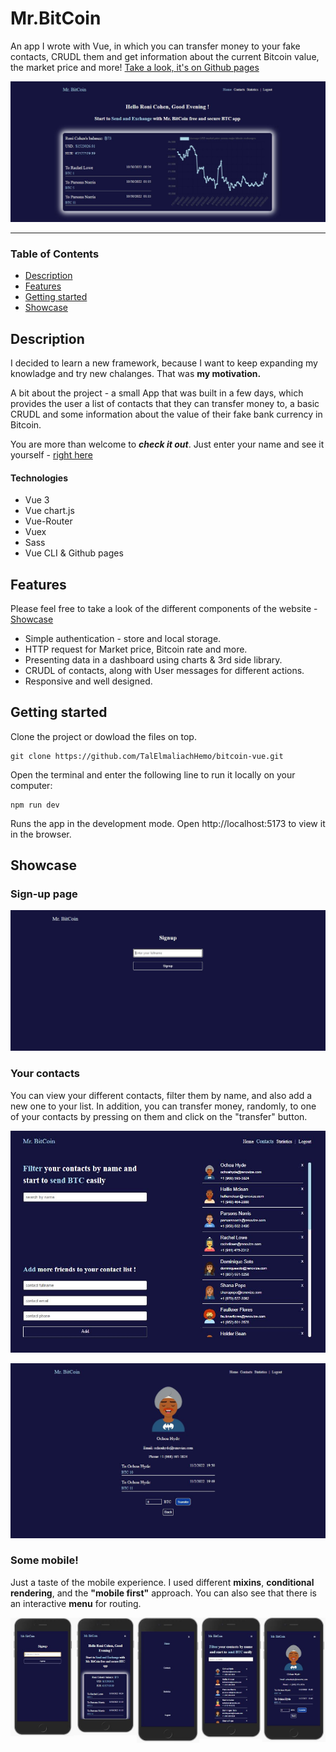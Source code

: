 
# Mr.BitCoin
An app I wrote with Vue, in which you can transfer money to your fake contacts, CRUDL them and get information about the current Bitcoin value, the market price and more!
[Take a look, it's on Github pages](https://talelmaliachhemo.github.io/bitcoin-vue/#/)

![Homepage image](src/assets/imgs/home-img.JPG)
___

### Table of Contents
- [Description](#description)
- [Features](#features)
- [Getting started](#getting-started)
- [Showcase](#showcase)

## Description
I decided to learn a new framework, because I want to keep expanding my knowladge and try new chalanges. That was **my motivation.** 

A bit about the project - a small App that was built in a few days, which provides the user a list of contacts that they can transfer money to, a basic CRUDL and some information about the value of their fake bank currency in Bitcoin.

You are more than welcome to ***check it out***. Just enter your name and see it yourself - [right here](https://talelmaliachhemo.github.io/bitcoin-vue/#/)


#### Technologies

- Vue 3
- Vue chart.js
- Vue-Router
- Vuex
- Sass
- Vue CLI & Github pages

## Features
Please feel free to take a look of the different components of the website - [Showcase](#showcase)

- Simple authentication - store and local storage.
- HTTP request for Market price, Bitcoin rate and more.
- Presenting data in a dashboard using charts & 3rd side library.
- CRUDL of contacts, along with User messages for different actions.
- Responsive and well designed.


## Getting started
Clone the project or dowload the files on top.
```
git clone https://github.com/TalElmaliachHemo/bitcoin-vue.git
```
Open the terminal and enter the following line to run it locally on your computer:
```
npm run dev 
```
Runs the app in the development mode.
Open http://localhost:5173 to view it in the browser.

## Showcase

### Sign-up page

![Signup page image](src/assets/imgs/signup-img.JPG)

### Your contacts
You can view your different contacts, filter them by name, and also add a new one to your list.
In addition, you can transfer money, randomly, to one of your contacts by pressing on them and click on the "transfer" button.

![Contacts page image](src/assets/imgs/contact-img.JPG)

![Contacts details image](src/assets/imgs/contact-details-img.JPG)


### Some mobile!
Just a taste of the mobile experience. I used different **mixins**, **conditional rendering**, and the **"mobile first"** approach. 
You can also see that there is an interactive **menu** for routing.

<img src="src/assets/imgs/signup-mobile-img.JPG" width="20%" style="float: left"/><img src="src/assets/imgs/home-mobile-img.JPG" width="20%" style="float: left"/><img src="src/assets/imgs/menu-mobile-img.JPG" width="20%" style="float: left;"/><img src="src/assets/imgs/contact-mobile-img.JPG" width="20%" style="float: left;"/><img src="src/assets/imgs/contact-details-mobile-img.JPG" width="20%" style="float: left;"/>

<!-- ### Dashboard
Here I present some of the user bank details, with charts about USD exchange trade value over the years, the Market place and their latest moves.

![Dashboard image](src/assets/imgs/chart-dekstop.jpg "Dashboard") -->
